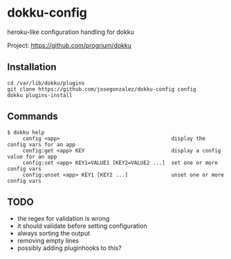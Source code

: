 dokku-config
============

heroku-like configuration handling for dokku

Project: https://github.com/progrium/dokku

Installation
------------
```
cd /var/lib/dokku/plugins
git clone https://github.com/josegonzalez/dokku-config config
dokku plugins-install
```


Commands
--------
```
$ dokku help
     config <app>                                    display the config vars for an app
     config:get <app> KEY                            display a config value for an app
     config:set <app> KEY1=VALUE1 [KEY2=VALUE2 ...]  set one or more config vars
     config:unset <app> KEY1 [KEY2 ...]              unset one or more config vars
```

TODO
----

- the regex for validation is wrong
- it should validate before setting configuration
- always sorting the output
- removing empty lines
- possibly adding pluginhooks to this?
